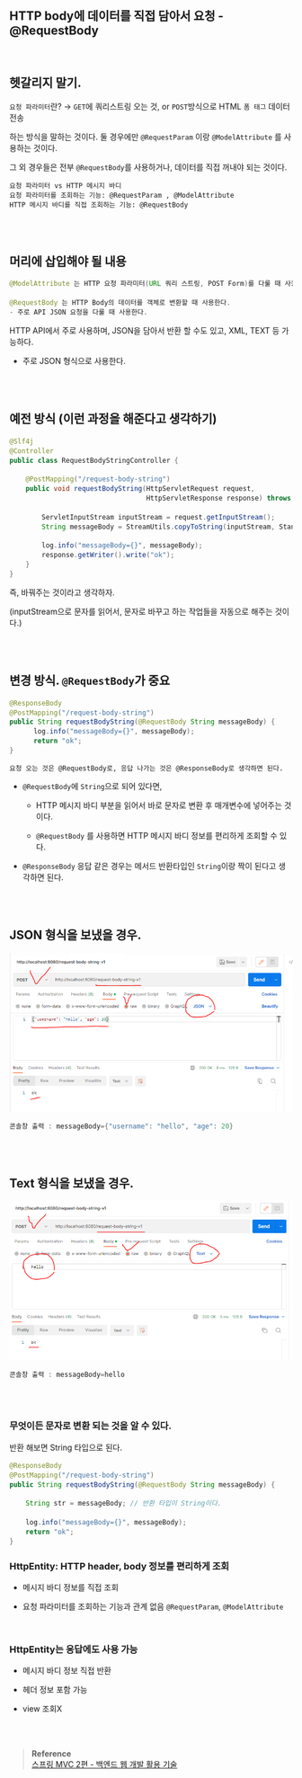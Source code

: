 ## HTTP body에 데이터를 직접 담아서 요청 - @RequestBody

<br/>

## 헷갈리지 말기.

`요청 파라미터`란? → `GET`에 쿼리스트링 오는 것, or `POST`방식으로 HTML `폼 태그` 데이터 전송

하는 방식을 말하는 것이다. 둘 경우에만 `@RequestParam` 이랑 `@ModelAttribute` 를 사용하는 것이다.

그 외 경우들은 전부 `@RequestBody`를 사용하거나, 데이터를 직접 꺼내야 되는 것이다.

```
요청 파라미터 vs HTTP 메시지 바디
요청 파라미터를 조회하는 기능: @RequestParam , @ModelAttribute
HTTP 메시지 바디를 직접 조회하는 기능: @RequestBody
```

<br/><br/>

## 머리에 삽입해야 될 내용

```java
@ModelAttribute 는 HTTP 요청 파라미터(URL 쿼리 스트링, POST Form)를 다룰 때 사용한다.

@RequestBody 는 HTTP Body의 데이터를 객체로 변환할 때 사용한다. 
- 주로 API JSON 요청을 다룰 때 사용한다.
```

HTTP API에서 주로 사용하며, JSON을 담아서 반환 할 수도 있고, XML, TEXT 등 가능하다.

- 주로 JSON 형식으로 사용한다.

<br/><br/>

## 예전 방식 (이런 과정을 해준다고 생각하기)

```java
@Slf4j
@Controller
public class RequestBodyStringController {
    
    @PostMapping("/request-body-string")
    public void requestBodyString(HttpServletRequest request, 
                                  HttpServletResponse response) throws IOException {
        
        ServletInputStream inputStream = request.getInputStream();
        String messageBody = StreamUtils.copyToString(inputStream, StandardCharsets.UTF_8);
        
        log.info("messageBody={}", messageBody);
        response.getWriter().write("ok");
    }
}
```

즉, 바꿔주는 것이라고 생각하자. 

(inputStream으로 문자를 읽어서, 문자로 바꾸고 하는 작업들을 자동으로 해주는 것이다.)

<br/><br/>

## 변경 방식. `@RequestBody`가 중요

```java
@ResponseBody
@PostMapping("/request-body-string")
public String requestBodyString(@RequestBody String messageBody) {
	  log.info("messageBody={}", messageBody);
	  return "ok";
}
```

```
요청 오는 것은 @RequestBody로, 응답 나가는 것은 @ResponseBody로 생각하면 된다.
```

- `@RequestBody`에 `String`으로 되어 있다면,

    - HTTP 메시지 바디 부분을 읽어서 바로 문자로 변환 후 매개변수에 넣어주는 것이다.

    - `@RequestBody` 를 사용하면 HTTP 메시지 바디 정보를 편리하게 조회할 수 있다.

- `@ResponseBody` 응답 같은 경우는 메서드 반환타입인 `String`이랑 짝이 된다고 생각하면 된다.

<br/><br/>

## JSON 형식을 보냈을 경우.

![이미지](/programming/img/입문66.PNG)

```java
콘솔창 출력 : messageBody={"username": "hello", "age": 20}
```


<br/><br/>

## Text 형식을 보냈을 경우.

![이미지](/programming/img/입문67.PNG)

```java
콘솔창 출력 : messageBody=hello
```

<br/><br/>

### 무엇이든 문자로 변환 되는 것을 알 수 있다.

반환 해보면 String 타입으로 된다.

```java
@ResponseBody
@PostMapping("/request-body-string")
public String requestBodyString(@RequestBody String messageBody) {

    String str = messageBody; // 반환 타입이 String이다.
    
    log.info("messageBody={}", messageBody);
    return "ok";
}
```

### HttpEntity: HTTP header, body 정보를 편리하게 조회

- 메시지 바디 정보를 직접 조회

- 요청 파라미터를 조회하는 기능과 관계 없음 `@RequestParam`, `@ModelAttribute`

<br/>

### HttpEntity는 응답에도 사용 가능

- 메시지 바디 정보 직접 반환

- 헤더 정보 포함 가능
- view 조회X



<br/><br/>

>**Reference** <br/>[스프링 MVC 2편 - 백엔드 웹 개발 활용 기술](https://www.inflearn.com/course/%EC%8A%A4%ED%94%84%EB%A7%81-mvc-2/dashboard)